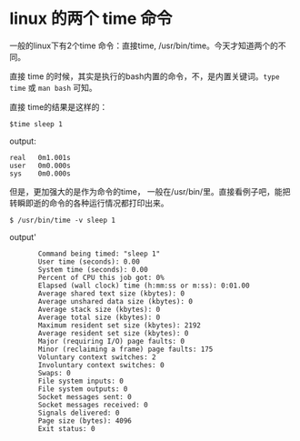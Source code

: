 # linux 的两个 time 命令

一般的linux下有2个time 命令：直接time, /usr/bin/time。今天才知道两个的不同。

直接 time 的时候，其实是执行的bash内置的命令，不，是内置关键词。```type time``` 或 ```man bash``` 可知。

直接 time的结果是这样的：
```
$time sleep 1
```
output:
```
real   0m1.001s
user   0m0.000s
sys    0m0.000s
```

但是，更加强大的是作为命令的time， 一般在/usr/bin/里。直接看例子吧，能把转瞬即逝的命令的各种运行情况都打印出来。
```
$ /usr/bin/time -v sleep 1
```
output'
```
       Command being timed: "sleep 1"
       User time (seconds): 0.00
       System time (seconds): 0.00
       Percent of CPU this job got: 0%
       Elapsed (wall clock) time (h:mm:ss or m:ss): 0:01.00
       Average shared text size (kbytes): 0
       Average unshared data size (kbytes): 0
       Average stack size (kbytes): 0
       Average total size (kbytes): 0
       Maximum resident set size (kbytes): 2192
       Average resident set size (kbytes): 0
       Major (requiring I/O) page faults: 0
       Minor (reclaiming a frame) page faults: 175
       Voluntary context switches: 2
       Involuntary context switches: 0
       Swaps: 0
       File system inputs: 0
       File system outputs: 0
       Socket messages sent: 0
       Socket messages received: 0
       Signals delivered: 0
       Page size (bytes): 4096
       Exit status: 0
```

